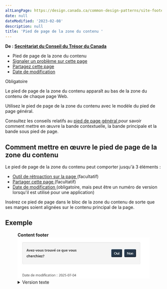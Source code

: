 ```yaml
---
altLangPage: https://design.canada.ca/common-design-patterns/site-footer-content.html
date: null
dateModified: '2023-02-08'
description: null
title: 'Pied de page de la zone du contenu '
---
```



<p class="gc-byline">
 <strong>
  De :
  <a href="https://www.canada.ca/fr/secretariat-conseil-tresor.html">
   Secrétariat du
    Conseil du Trésor du Canada
  </a>
 </strong>
</p>

<div class="gc-stp-stp">
 <div class="row">
  <ul class="toc lst-spcd col-md-12">
   <li class="col-md-4 col-sm-6">
    <a class="list-group-item active">
     Pied de page de la zone du contenu
    </a>
   </li>
   <li class="col-md-4 col-sm-6">
    <a class="list-group-item" href="signaler-probleme.html">
     Signaler un problème sur cette page
    </a>
   </li>
   <li class="col-md-4 col-sm-6">
    <a class="list-group-item" href="partagez-page.html">
     Partagez cette page
    </a>
   </li>
   <li class="col-md-4 col-sm-6">
    <a class="list-group-item" href="date-modification.html">
     Date de modification
    </a>
   </li>
  </ul>
 </div>
</div>

<p>
 <span class="label label-danger">
  Obligatoire
 </span>
</p>

<p>
 Le pied de page de la zone du contenu apparaît au bas de la zone du contenu de chaque page Web.
</p>

<p>
 Utilisez le pied de page de la zone du contenu avec le modèle du pied de page général.
</p>

<p>
 Consultez les conseils relatifs au
 <a href="pied-page.html">
  pied de page général
 </a>
 pour savoir comment mettre en œuvre la bande contextuelle, la
    bande principale et la bande sous pied de page.
</p>

<h2>
 Comment mettre en œuvre le pied de page de la zone du contenu
</h2>

<p>
 Le pied de page de la zone du contenu peut comporter jusqu'à 3 éléments :
</p>

<ul>
 <li>
   <a href="https://test.canada.ca/experimental/feedback-retroaction/outil-retroaction.html">
  Outil de rétroaction sur la page
 </a>
  (facultatif)
 </li>
 <li>
  <a href="partagez-page.html">
   Partager cette page
  </a>
  (facultatif)
 </li>
 <li>
  <a href="date-modification.html">
   Date de modification
  </a>
  (obligatoire, mais peut être un numéro de version lorsqu'il est utilisé pour une application)
 </li>
</ul>

<p>
 Insérez ce pied de page dans le bloc de la zone du contenu de sorte que ses marges soient alignées sur le contenu
    principal de la page.
</p>

<h2>
 Exemple
</h2>

<div class="pattern-demo">
 <figure class="mrgn-bttm-lg">
  <figcaption>
   <b>
    Content footer
   </b>
  </figcaption>
  <img alt="Capture d’écran du pied de page du contenu." class="img-responsive" src="../images/content-footer-fr.jpg"/>
  <details>
   <summary class="wb-toggle" data-toggle='{"print":"on"}'>
    Version texte
   </summary>
   <p>
    Le pied de page de la zone du contenu contient les éléments suivants : Outil de rétroaction sur la page, Partager
          cette page et Date de modification.
   </p>
  </details>
 </figure>
</div>





